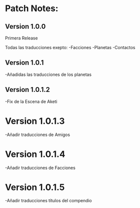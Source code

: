 # Patch Notes:

## Version 1.0.0
Primera Release

Todas las traducciones exepto:
-Facciones
-Planetas
-Contactos

## Version 1.0.1

-Añadidas las traducciones de los planetas

## Version 1.0.1.2

-Fix de la Escena de Aketi

# Version 1.0.1.3

-Añadir traducciones de Amigos

# Version 1.0.1.4

-Añadir traducciones de Facciones

# Version 1.0.1.5

-Añadir traducciones títulos del compendio